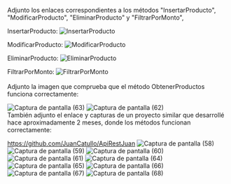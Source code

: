 Adjunto los enlaces correspondientes a los métodos "InsertarProducto", "ModificarProducto", "EliminarProducto" y "FiltrarPorMonto", 

InsertarProducto: ![InsertarProducto](https://github.com/JuanCatullo/Comercio/assets/101681675/328ba980-bd02-48b4-b42c-e0fe0ff67c9a)

ModificarProducto: ![ModificarProducto](https://github.com/JuanCatullo/Comercio/assets/101681675/73115d0e-2e42-4c29-b849-5dcdbdd0e8b7)

EliminarProducto: ![EliminarProducto](https://github.com/JuanCatullo/Comercio/assets/101681675/d350760e-221b-4c4b-82fe-0f5cfed12da8)

FiltrarPorMonto: ![FiltrarPorMonto](https://github.com/JuanCatullo/Comercio/assets/101681675/ef6202ac-c811-458c-b6ea-8d4f74bb33f9)
                                                                                                                                                                                              
Adjunto la imagen que comprueba que el método ObtenerProductos funciona correctamente:  

![Captura de pantalla (63)](https://github.com/JuanCatullo/Comercio/assets/101681675/1d49f361-058d-4b7a-94e7-987b40f268d0)
![Captura de pantalla (62)](https://github.com/JuanCatullo/Comercio/assets/101681675/ab72cf84-1186-41fb-807b-c76c92533a4a)
                              
También adjunto el enlace y capturas de un proyecto similar que desarrollé hace aproximadamente 2 meses, donde los métodos funcionan correctamente: 

https://github.com/JuanCatullo/ApiRestJuan 
![Captura de pantalla (58)](https://github.com/JuanCatullo/Comercio/assets/101681675/a7038aee-ac5d-4501-94b5-719f56567ad2)
![Captura de pantalla (59)](https://github.com/JuanCatullo/Comercio/assets/101681675/55bd7fb3-1ebd-44c7-965d-8c041587dd03)
![Captura de pantalla (60)](https://github.com/JuanCatullo/Comercio/assets/101681675/cab24587-d8e5-4ed3-8df9-e91ce073930d)
![Captura de pantalla (61)](https://github.com/JuanCatullo/Comercio/assets/101681675/781407bf-93c5-49a3-bc50-500f2f19f919)
![Captura de pantalla (64)](https://github.com/JuanCatullo/Comercio/assets/101681675/3c9ad95c-2569-4535-ba1b-2bb53953a22f)
![Captura de pantalla (65)](https://github.com/JuanCatullo/Comercio/assets/101681675/5f078396-c0ab-442f-977f-8ba908e64d39)
![Captura de pantalla (66)](https://github.com/JuanCatullo/Comercio/assets/101681675/fe3fdc0f-be59-4180-91ab-b646035ec341)
![Captura de pantalla (67)](https://github.com/JuanCatullo/Comercio/assets/101681675/14b3edf2-09c9-4bf6-8cb4-be7ea485d136)
![Captura de pantalla (68)](https://github.com/JuanCatullo/Comercio/assets/101681675/2f91038e-b725-4c96-a5b8-79356f11d834)
